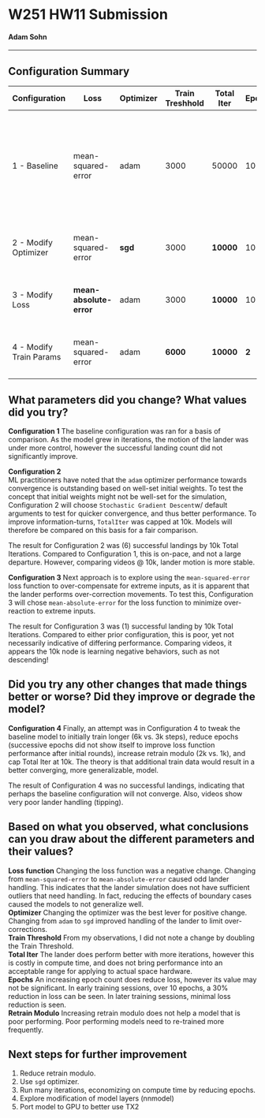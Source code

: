 # W251 HW11 Submission
#### Adam Sohn
____________
## Configuration Summary

| Configuration                   | Loss                    | Optimizer | Train Treshhold | Total Iter | Epochs | Retrain Modulo | Successful Landings | Best Model                                                                                                                                                                                                                            |
|-------------------------|-------------------------|-----------|-----------------|------------|--------|----------------|---------------------|---------------------------------------------------------------------------------------------------------------------------------------------------------------------------------------------------------------------------------------|
| 1 - Baseline            | mean-squared-error      | adam      | 3000            | 50000      | 10     | 1000           | 52                  | [Link - Model 1 - 46k Iter](https://cossohn.s3.us-east.cloud-object-storage.appdomain.cloud/model1_frame46000.mp4) <br><br> [Link - Model 1 - 10k Iter](https://cossohn.s3.us-east.cloud-object-storage.appdomain.cloud/model1_frame10000.mp4) |
| 2 - Modify Optimizer    | mean-squared-error      | **sgd**   | 3000            | **10000**  | 10     | 1000           | 6                   | [Link- Model 2 - 10k Iter](https://cossohn.s3.us-east.cloud-object-storage.appdomain.cloud/model2_frame10000.mp4)                                                                                                                     |
| 3 - Modify Loss         | **mean-absolute-error** | adam      | 3000            | **10000**  | 10     | 1000           | 1                   | [Link - Model 3 - 10k Iter](https://cossohn.s3.us-east.cloud-object-storage.appdomain.cloud/model3_frame10000.mp4)                                                                                                                    |
| 4 - Modify Train Params | mean-squared-error      | adam      | **6000**        | **10000**  | **2**  | **2000**       | 0                   | [Link - Model 4 - 10k Iter](https://cossohn.s3.us-east.cloud-object-storage.appdomain.cloud/model4_frame10000.mp4)                                                                                                                    |

## What parameters did you change? What values did you try?
**Configuration 1** 
The baseline configuration was ran for a basis of comparison. As the model grew in iterations, the motion of the lander was under more control, however the successful landing count did not significantly improve. 

**Configuration 2**  
ML practitioners have noted that the `adam` optimizer performance towards convergence is outstanding based on well-set initial weights. To test the concept that initial weights might not be well-set for the simulation, Configuration 2 will choose `Stochastic Gradient Descent`w/ default arguments to test for quicker convergence, and thus better performance. To improve information-turns, `TotalIter` was capped at 10k. Models will therefore be compared on this basis for a fair comparison. 

The result for Configuration 2 was (6) successful landings by 10k Total Iterations. Compared to Configuration 1, this is on-pace, and not a large departure. However, comparing videos @ 10k, lander motion is more stable.

**Configuration 3**
Next approach is to explore using the `mean-squared-error` loss function to over-compensate for extreme inputs, as it is apparent that the lander performs over-correction movements. To test this, Configuration 3 will chose `mean-absolute-error` for the loss function to minimize over-reaction to extreme inputs. 

The result for Configuration 3 was (1) successful landing by 10k Total Iterations. Compared to either prior configuration, this is poor, yet not necessarily indicative of differing performance. Comparing videos, it appears the 10k node is learning negative behaviors, such as not descending!

## Did you try any other changes that made things better or worse? Did they improve or degrade the model?
**Configuration 4**
Finally, an attempt was in Configuration 4 to tweak the baseline model to initially train longer (6k vs. 3k steps), reduce epochs (successive epochs did not show itself to improve loss function performance after initial rounds), increase retrain modulo (2k vs. 1k), and cap Total Iter at 10k. The theory is that additional train data would result in a better converging, more generalizable, model. 

The result of Configuration 4 was no successful landings, indicating that perhaps the baseline configuration will not converge. Also, videos show very poor lander handling (tipping).

## Based on what you observed, what conclusions can you draw about the different parameters and their values?
**Loss function** Changing the loss function was a negative change. Changing from `mean-squared-error` to `mean-absolute-error` caused odd lander handling. This indicates that the lander simulation does not have sufficient outliers that need handling. In fact, reducing the effects of boundary cases caused the models to not generalize well.<br>
**Optimizer** Changing the optimizer was the best lever for positive change. Changing from `adam` to `sgd` improved handling of the lander to limit over-corrections. <br>
**Train Threshold** From my observations, I did not note a change by doubling the Train Threshold. <br>
**Total Iter** The lander does perform better with more iterations, however this is costly in compute time, and does not bring performance into an acceptable range for applying to actual space hardware. <br>
**Epochs** An increasing epoch count does reduce loss, however its value may not be significant. In early training sessions, over 10 epochs, a 30% reduction in loss can be seen. In later training sessions, minimal loss reduction is seen.<br>
**Retrain Modulo** Increasing retrain modulo does not help a model that is poor performing. Poor performing models need to re-trained more frequently.

## Next steps for further improvement
1. Reduce retrain modulo.
2. Use `sgd` optimizer.
3. Run many iterations, economizing on compute time by reducing epochs.
4. Explore modification of model layers (nnmodel)
5. Port model to GPU to better use TX2
